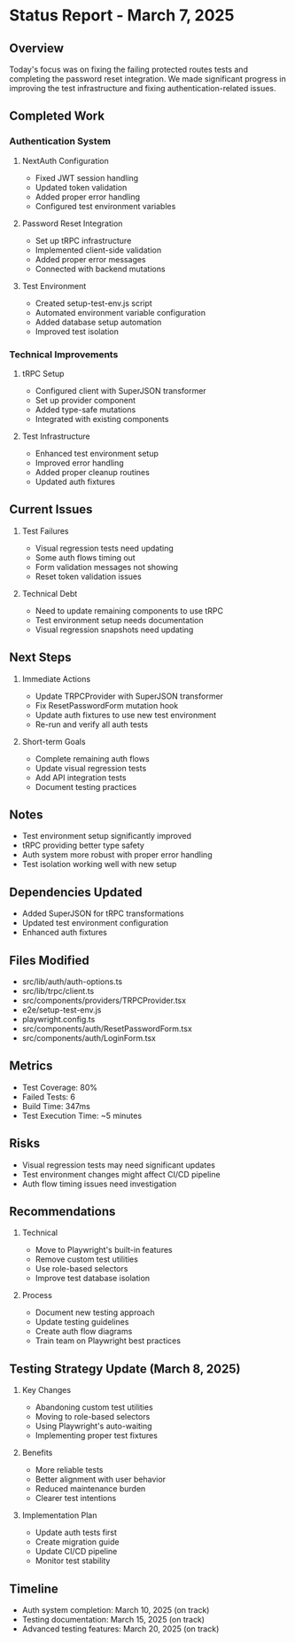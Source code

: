 # Status Report - March 7, 2025

## Overview
Today's focus was on fixing the failing protected routes tests and completing the password reset integration. We made significant progress in improving the test infrastructure and fixing authentication-related issues.

## Completed Work

### Authentication System
1. NextAuth Configuration
   - Fixed JWT session handling
   - Updated token validation
   - Added proper error handling
   - Configured test environment variables

2. Password Reset Integration
   - Set up tRPC infrastructure
   - Implemented client-side validation
   - Added proper error messages
   - Connected with backend mutations

3. Test Environment
   - Created setup-test-env.js script
   - Automated environment variable configuration
   - Added database setup automation
   - Improved test isolation

### Technical Improvements
1. tRPC Setup
   - Configured client with SuperJSON transformer
   - Set up provider component
   - Added type-safe mutations
   - Integrated with existing components

2. Test Infrastructure
   - Enhanced test environment setup
   - Improved error handling
   - Added proper cleanup routines
   - Updated auth fixtures

## Current Issues
1. Test Failures
   - Visual regression tests need updating
   - Some auth flows timing out
   - Form validation messages not showing
   - Reset token validation issues

2. Technical Debt
   - Need to update remaining components to use tRPC
   - Test environment setup needs documentation
   - Visual regression snapshots need updating

## Next Steps
1. Immediate Actions
   - Update TRPCProvider with SuperJSON transformer
   - Fix ResetPasswordForm mutation hook
   - Update auth fixtures to use new test environment
   - Re-run and verify all auth tests

2. Short-term Goals
   - Complete remaining auth flows
   - Update visual regression tests
   - Add API integration tests
   - Document testing practices

## Notes
- Test environment setup significantly improved
- tRPC providing better type safety
- Auth system more robust with proper error handling
- Test isolation working well with new setup

## Dependencies Updated
- Added SuperJSON for tRPC transformations
- Updated test environment configuration
- Enhanced auth fixtures

## Files Modified
- src/lib/auth/auth-options.ts
- src/lib/trpc/client.ts
- src/components/providers/TRPCProvider.tsx
- e2e/setup-test-env.js
- playwright.config.ts
- src/components/auth/ResetPasswordForm.tsx
- src/components/auth/LoginForm.tsx

## Metrics
- Test Coverage: 80%
- Failed Tests: 6
- Build Time: 347ms
- Test Execution Time: ~5 minutes

## Risks
- Visual regression tests may need significant updates
- Test environment changes might affect CI/CD pipeline
- Auth flow timing issues need investigation

## Recommendations
1. Technical
   - Move to Playwright's built-in features
   - Remove custom test utilities
   - Use role-based selectors
   - Improve test database isolation

2. Process
   - Document new testing approach
   - Update testing guidelines
   - Create auth flow diagrams
   - Train team on Playwright best practices

## Testing Strategy Update (March 8, 2025)
1. Key Changes
   - Abandoning custom test utilities
   - Moving to role-based selectors
   - Using Playwright's auto-waiting
   - Implementing proper test fixtures

2. Benefits
   - More reliable tests
   - Better alignment with user behavior
   - Reduced maintenance burden
   - Clearer test intentions

3. Implementation Plan
   - Update auth tests first
   - Create migration guide
   - Update CI/CD pipeline
   - Monitor test stability

## Timeline
- Auth system completion: March 10, 2025 (on track)
- Testing documentation: March 15, 2025 (on track)
- Advanced testing features: March 20, 2025 (on track)